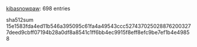 [kibasnowpaw](https://github.com/kibasnowpaw): 698 entries

sha512sum 15e1583fda4ed11b546a395095c61fa4a49543ccc5274370250288762003277deed9cbff07194b28a0df8a8541c1ff6bb4ec9915f8eff8efc9be7ef1b4e49858
